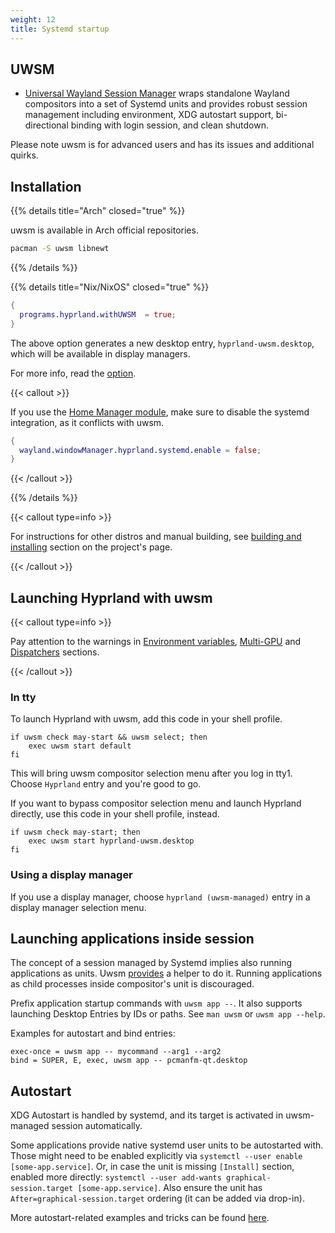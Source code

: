 ```yaml
---
weight: 12
title: Systemd startup
---
```


## UWSM

- [Universal Wayland Session Manager](https://github.com/Vladimir-csp/uwsm) wraps standalone Wayland compositors into a set of Systemd units and provides robust session management including environment, XDG autostart support, bi-directional binding with login session, and clean shutdown.

Please note uwsm is for advanced users and has its issues and additional quirks.

## Installation

{{% details title="Arch" closed="true" %}}

uwsm is available in Arch official repositories.

```sh
pacman -S uwsm libnewt
```

{{% /details %}}

{{% details title="Nix/NixOS" closed="true" %}}

```nix
{
  programs.hyprland.withUWSM  = true;
}
```

The above option generates a new desktop entry, `hyprland-uwsm.desktop`, which will be available in display managers.

For more info, read the [option](https://search.nixos.org/options?channel=unstable&show=programs.uwsm.enable&from=0&size=50&sort=relevance&type=packages&query=uwsm).

{{< callout >}}

If you use the [Home Manager module](../../Nix/Hyprland-on-Home-Manager), make sure to disable the systemd integration, as it conflicts with uwsm.

```nix
{
  wayland.windowManager.hyprland.systemd.enable = false;
}
```

{{< /callout >}}

{{% /details %}}

{{< callout type=info >}}

For instructions for other distros and manual building, see [building and installing](https://github.com/Vladimir-csp/uwsm?tab=readme-ov-file#installation) section on the project's page.

{{< /callout >}}

## Launching Hyprland with uwsm

{{< callout type=info >}}

Pay attention to the warnings in [Environment variables](../../Configuring/Environment-variables), [Multi-GPU](../../Configuring/Multi-GPU) and [Dispatchers](../../Configuring/Dispatchers) sections.

{{< /callout >}}

### In tty

To launch Hyprland with uwsm, add this code in your shell profile.

```
if uwsm check may-start && uwsm select; then
	exec uwsm start default
fi
```

This will bring uwsm compositor selection menu after you log in tty1. Choose `Hyprland` entry and you're good to go.

If you want to bypass compositor selection menu and launch Hyprland directly, use this code in your shell profile, instead.

```
if uwsm check may-start; then
    exec uwsm start hyprland-uwsm.desktop
fi
```

### Using a display manager

If you use a display manager, choose `hyprland (uwsm-managed)` entry in a display manager selection menu.

## Launching applications inside session

The concept of a session managed by Systemd implies also running applications as units. Uwsm [provides](https://github.com/Vladimir-csp/uwsm#3-applications-and-slices) a helper to do it. Running applications as child processes inside compositor's unit is discouraged.

Prefix application startup commands with `uwsm app --`. It also supports launching Desktop Entries by IDs or paths. See `man uwsm` or `uwsm app --help`.

Examples for autostart and bind entries:

```
exec-once = uwsm app -- mycommand --arg1 --arg2
bind = SUPER, E, exec, uwsm app -- pcmanfm-qt.desktop
```

## Autostart

XDG Autostart is handled by systemd, and its target is activated in uwsm-managed session automatically.

Some applications provide native systemd user units to be autostarted with. Those might need to be enabled explicitly via `systemctl --user enable [some-app.service]`. Or, in case the unit is missing `[Install]` section, enabled more directly: `systemctl --user add-wants graphical-session.target [some-app.service]`. Also ensure the unit has `After=graphical-session.target` ordering (it can be added via drop-in).

More autostart-related examples and tricks can be found [here](https://github.com/Vladimir-csp/uwsm/tree/master/example-units).
